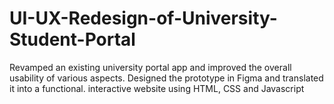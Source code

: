 # UI-UX-Redesign-of-University-Student-Portal
Revamped an existing university portal app and improved the overall usability of various aspects. Designed the prototype in Figma and translated it into a functional. interactive website using HTML, CSS and Javascript
